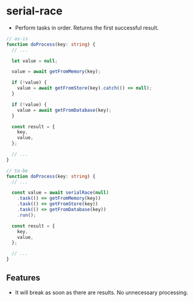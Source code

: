 # serial-race

- Perform tasks in order. Returns the first successful result.

```ts
// as-is
function doProcess(key: string) {
  // ...

  let value = null;

  value = await getFromMemory(key);

  if (!value) {
    value = await getFromStore(key).catch(() => null);
  }

  if (!value) {
    value = await getFromDatabase(key);
  }

  const result = {
    key,
    value,
  };

  // ...
}

// to-be
function doProcess(key: string) {
  // ...

  const value = await serialRace(null)
    .task(() => getFromMemory(key))
    .task(() => getFromStore(key))
    .task(() => getFromDatabase(key))
    .run();

  const result = {
    key,
    value,
  };

  // ...
}
```

## Features

- It will break as soon as there are results. No unnecessary processing.
